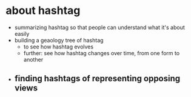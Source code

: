 # about hashtag

- summarizing hashtag so that people can understand what it's about easily
- building a geaology tree of hashtag
  - to see how hashtag evolves
  - further: see how hashtag changes over time, from one form to another
- finding hashtags of representing opposing views
  - 